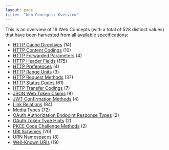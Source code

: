 ```yaml
---
layout: page
title:  "Web Concepts: Overview"
---
```


This is an overview of 19 Web Concepts (with a total of 528 distinct values) that have been harvested from all [available specifications](/specs):

* [HTTP Cache Directives](http-cache-directives) (14)
* [HTTP Content Codings](http-content-codings) (10)
* [HTTP Forwarded Parameters](http-forwarded-parameters) (4)
* [HTTP Header Fields](http-headers) (175)
* [HTTP Preferences](http-preferences) (4)
* [HTTP Range Units](http-range-units) (3)
* [HTTP Request Methods](http-methods) (37)
* [HTTP Status Codes](http-status-codes) (61)
* [HTTP Transfer Codings](http-transfer-codings) (7)
* [JSON Web Token Claims](jwt-claims) (8)
* [JWT Confirmation Methods](jwt-confirmation-methods) (4)
* [Link Relations](link-relations) (84)
* [Media Types](media-types) (72)
* [OAuth Authorization Endpoint Response Types](oauth-authorization-endpoint-response-types) (2)
* [OAuth Token Type Hints](oauth-token-type-hints) (2)
* [PKCE Code Challenge Methods](pkce-code-challenge-methods) (2)
* [URI Schemes](uri-schemes) (20)
* [URN Namespaces](urn-namespaces) (8)
* [Well-Known URIs](well-known-uris) (19)
